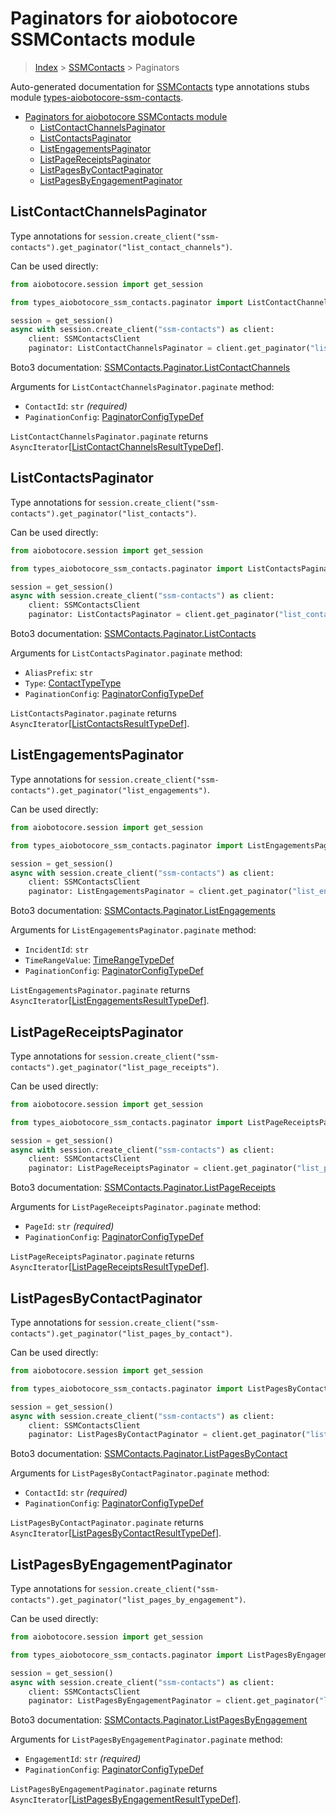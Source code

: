 <a id="paginators-for-aiobotocore-ssmcontacts-module"></a>

# Paginators for aiobotocore SSMContacts module

> [Index](../README.md) > [SSMContacts](./README.md) > Paginators

Auto-generated documentation for
[SSMContacts](https://boto3.amazonaws.com/v1/documentation/api/latest/reference/services/ssm-contacts.html#SSMContacts)
type annotations stubs module
[types-aiobotocore-ssm-contacts](https://pypi.org/project/types-aiobotocore-ssm-contacts/).

- [Paginators for aiobotocore SSMContacts module](#paginators-for-aiobotocore-ssmcontacts-module)
  - [ListContactChannelsPaginator](#listcontactchannelspaginator)
  - [ListContactsPaginator](#listcontactspaginator)
  - [ListEngagementsPaginator](#listengagementspaginator)
  - [ListPageReceiptsPaginator](#listpagereceiptspaginator)
  - [ListPagesByContactPaginator](#listpagesbycontactpaginator)
  - [ListPagesByEngagementPaginator](#listpagesbyengagementpaginator)

<a id="listcontactchannelspaginator"></a>

## ListContactChannelsPaginator

Type annotations for
`session.create_client("ssm-contacts").get_paginator("list_contact_channels")`.

Can be used directly:

```python
from aiobotocore.session import get_session

from types_aiobotocore_ssm_contacts.paginator import ListContactChannelsPaginator

session = get_session()
async with session.create_client("ssm-contacts") as client:
    client: SSMContactsClient
    paginator: ListContactChannelsPaginator = client.get_paginator("list_contact_channels")
```

Boto3 documentation:
[SSMContacts.Paginator.ListContactChannels](https://boto3.amazonaws.com/v1/documentation/api/latest/reference/services/ssm-contacts.html#SSMContacts.Paginator.ListContactChannels)

Arguments for `ListContactChannelsPaginator.paginate` method:

- `ContactId`: `str` *(required)*
- `PaginationConfig`:
  [PaginatorConfigTypeDef](./type_defs.md#paginatorconfigtypedef)

`ListContactChannelsPaginator.paginate` returns
`AsyncIterator`\[[ListContactChannelsResultTypeDef](./type_defs.md#listcontactchannelsresulttypedef)\].

<a id="listcontactspaginator"></a>

## ListContactsPaginator

Type annotations for
`session.create_client("ssm-contacts").get_paginator("list_contacts")`.

Can be used directly:

```python
from aiobotocore.session import get_session

from types_aiobotocore_ssm_contacts.paginator import ListContactsPaginator

session = get_session()
async with session.create_client("ssm-contacts") as client:
    client: SSMContactsClient
    paginator: ListContactsPaginator = client.get_paginator("list_contacts")
```

Boto3 documentation:
[SSMContacts.Paginator.ListContacts](https://boto3.amazonaws.com/v1/documentation/api/latest/reference/services/ssm-contacts.html#SSMContacts.Paginator.ListContacts)

Arguments for `ListContactsPaginator.paginate` method:

- `AliasPrefix`: `str`
- `Type`: [ContactTypeType](./literals.md#contacttypetype)
- `PaginationConfig`:
  [PaginatorConfigTypeDef](./type_defs.md#paginatorconfigtypedef)

`ListContactsPaginator.paginate` returns
`AsyncIterator`\[[ListContactsResultTypeDef](./type_defs.md#listcontactsresulttypedef)\].

<a id="listengagementspaginator"></a>

## ListEngagementsPaginator

Type annotations for
`session.create_client("ssm-contacts").get_paginator("list_engagements")`.

Can be used directly:

```python
from aiobotocore.session import get_session

from types_aiobotocore_ssm_contacts.paginator import ListEngagementsPaginator

session = get_session()
async with session.create_client("ssm-contacts") as client:
    client: SSMContactsClient
    paginator: ListEngagementsPaginator = client.get_paginator("list_engagements")
```

Boto3 documentation:
[SSMContacts.Paginator.ListEngagements](https://boto3.amazonaws.com/v1/documentation/api/latest/reference/services/ssm-contacts.html#SSMContacts.Paginator.ListEngagements)

Arguments for `ListEngagementsPaginator.paginate` method:

- `IncidentId`: `str`
- `TimeRangeValue`: [TimeRangeTypeDef](./type_defs.md#timerangetypedef)
- `PaginationConfig`:
  [PaginatorConfigTypeDef](./type_defs.md#paginatorconfigtypedef)

`ListEngagementsPaginator.paginate` returns
`AsyncIterator`\[[ListEngagementsResultTypeDef](./type_defs.md#listengagementsresulttypedef)\].

<a id="listpagereceiptspaginator"></a>

## ListPageReceiptsPaginator

Type annotations for
`session.create_client("ssm-contacts").get_paginator("list_page_receipts")`.

Can be used directly:

```python
from aiobotocore.session import get_session

from types_aiobotocore_ssm_contacts.paginator import ListPageReceiptsPaginator

session = get_session()
async with session.create_client("ssm-contacts") as client:
    client: SSMContactsClient
    paginator: ListPageReceiptsPaginator = client.get_paginator("list_page_receipts")
```

Boto3 documentation:
[SSMContacts.Paginator.ListPageReceipts](https://boto3.amazonaws.com/v1/documentation/api/latest/reference/services/ssm-contacts.html#SSMContacts.Paginator.ListPageReceipts)

Arguments for `ListPageReceiptsPaginator.paginate` method:

- `PageId`: `str` *(required)*
- `PaginationConfig`:
  [PaginatorConfigTypeDef](./type_defs.md#paginatorconfigtypedef)

`ListPageReceiptsPaginator.paginate` returns
`AsyncIterator`\[[ListPageReceiptsResultTypeDef](./type_defs.md#listpagereceiptsresulttypedef)\].

<a id="listpagesbycontactpaginator"></a>

## ListPagesByContactPaginator

Type annotations for
`session.create_client("ssm-contacts").get_paginator("list_pages_by_contact")`.

Can be used directly:

```python
from aiobotocore.session import get_session

from types_aiobotocore_ssm_contacts.paginator import ListPagesByContactPaginator

session = get_session()
async with session.create_client("ssm-contacts") as client:
    client: SSMContactsClient
    paginator: ListPagesByContactPaginator = client.get_paginator("list_pages_by_contact")
```

Boto3 documentation:
[SSMContacts.Paginator.ListPagesByContact](https://boto3.amazonaws.com/v1/documentation/api/latest/reference/services/ssm-contacts.html#SSMContacts.Paginator.ListPagesByContact)

Arguments for `ListPagesByContactPaginator.paginate` method:

- `ContactId`: `str` *(required)*
- `PaginationConfig`:
  [PaginatorConfigTypeDef](./type_defs.md#paginatorconfigtypedef)

`ListPagesByContactPaginator.paginate` returns
`AsyncIterator`\[[ListPagesByContactResultTypeDef](./type_defs.md#listpagesbycontactresulttypedef)\].

<a id="listpagesbyengagementpaginator"></a>

## ListPagesByEngagementPaginator

Type annotations for
`session.create_client("ssm-contacts").get_paginator("list_pages_by_engagement")`.

Can be used directly:

```python
from aiobotocore.session import get_session

from types_aiobotocore_ssm_contacts.paginator import ListPagesByEngagementPaginator

session = get_session()
async with session.create_client("ssm-contacts") as client:
    client: SSMContactsClient
    paginator: ListPagesByEngagementPaginator = client.get_paginator("list_pages_by_engagement")
```

Boto3 documentation:
[SSMContacts.Paginator.ListPagesByEngagement](https://boto3.amazonaws.com/v1/documentation/api/latest/reference/services/ssm-contacts.html#SSMContacts.Paginator.ListPagesByEngagement)

Arguments for `ListPagesByEngagementPaginator.paginate` method:

- `EngagementId`: `str` *(required)*
- `PaginationConfig`:
  [PaginatorConfigTypeDef](./type_defs.md#paginatorconfigtypedef)

`ListPagesByEngagementPaginator.paginate` returns
`AsyncIterator`\[[ListPagesByEngagementResultTypeDef](./type_defs.md#listpagesbyengagementresulttypedef)\].
